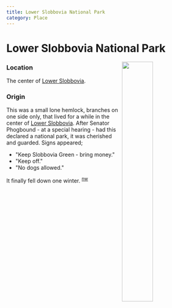 ```yaml
---
title: Lower Slobbovia National Park
category: Place
---
```

# Lower Slobbovia National Park
<img src="img/195_-LSNP.jpeg" style="width: 40%;" align="right">

### Location

The center of [Lower Slobbovia](Lower-Slobbovia).

### Origin

This was a small lone hemlock, branches on one side only, that lived for a while in the center of [Lower Slobbovia](Lower-Slobbovia). After Senator Phogbound - at a special hearing - had this declared a national park, it was cherished and guarded. Signs appeared;

- "Keep Slobbovia Green - bring money."
- "Keep off."
- "No dogs allowed."

It finally fell down one winter. <sup>[nw][]</sup>


[nw]: Names-Walt "Meany Names by Walter Little, 1984"
